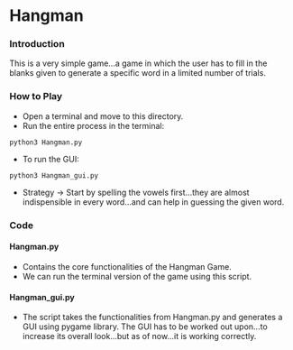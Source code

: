 # Hangman

### Introduction

This is a very simple game...a game in which the user has to fill in the blanks given to generate a specific word in a limited number of trials.

### How to Play

* Open a terminal and move to this directory.
* Run the entire process in the terminal:
```
python3 Hangman.py
```
* To run the GUI:
```
python3 Hangman_gui.py
```
* Strategy -> Start by spelling the vowels first...they are almost indispensible in every word...and can help in guessing the given word.

### Code

#### Hangman.py

* Contains the core functionalities of the Hangman Game.
* We can run the terminal version of the game using this script.

#### Hangman_gui.py

* The script takes the functionalities from Hangman.py and generates a GUI using pygame library. The GUI has to be worked out upon...to increase its overall look...but as of now...it is working correctly.

